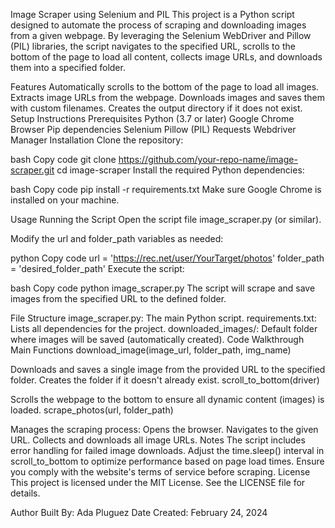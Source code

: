 Image Scraper using Selenium and PIL
This project is a Python script designed to automate the process of scraping and downloading images from a given webpage. By leveraging the Selenium WebDriver and Pillow (PIL) libraries, the script navigates to the specified URL, scrolls to the bottom of the page to load all content, collects image URLs, and downloads them into a specified folder.

Features
Automatically scrolls to the bottom of the page to load all images.
Extracts image URLs from the webpage.
Downloads images and saves them with custom filenames.
Creates the output directory if it does not exist.
Setup Instructions
Prerequisites
Python (3.7 or later)
Google Chrome Browser
Pip dependencies
Selenium
Pillow (PIL)
Requests
Webdriver Manager
Installation
Clone the repository:

bash
Copy code
git clone https://github.com/your-repo-name/image-scraper.git
cd image-scraper
Install the required Python dependencies:

bash
Copy code
pip install -r requirements.txt
Make sure Google Chrome is installed on your machine.

Usage
Running the Script
Open the script file image_scraper.py (or similar).

Modify the url and folder_path variables as needed:

python
Copy code
url = 'https://rec.net/user/YourTarget/photos'
folder_path = 'desired_folder_path'
Execute the script:

bash
Copy code
python image_scraper.py
The script will scrape and save images from the specified URL to the defined folder.

File Structure
image_scraper.py: The main Python script.
requirements.txt: Lists all dependencies for the project.
downloaded_images/: Default folder where images will be saved (automatically created).
Code Walkthrough
Main Functions
download_image(image_url, folder_path, img_name)

Downloads and saves a single image from the provided URL to the specified folder.
Creates the folder if it doesn't already exist.
scroll_to_bottom(driver)

Scrolls the webpage to the bottom to ensure all dynamic content (images) is loaded.
scrape_photos(url, folder_path)

Manages the scraping process:
Opens the browser.
Navigates to the given URL.
Collects and downloads all image URLs.
Notes
The script includes error handling for failed image downloads.
Adjust the time.sleep() interval in scroll_to_bottom to optimize performance based on page load times.
Ensure you comply with the website's terms of service before scraping.
License
This project is licensed under the MIT License. See the LICENSE file for details.

Author
Built By: Ada Pluguez
Date Created: February 24, 2024

